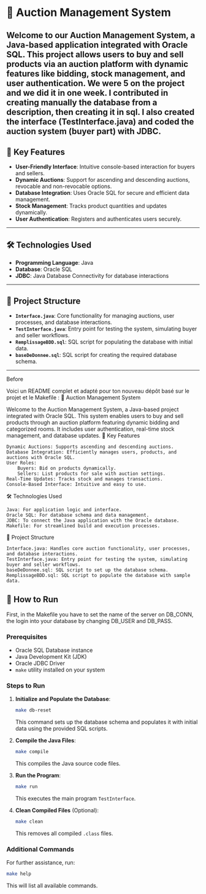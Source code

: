 # 🛒 Auction Management System

Welcome to our **Auction Management System**, a Java-based application integrated with Oracle SQL. This project allows users to buy and sell products via an auction platform with dynamic features like bidding, stock management, and user authentication.
We were 5 on the project and we did it in one week. I contributed in creating manually the database from a description, then creating it in sql. I also created the interface (TestInterface.java) and coded the auction system (buyer part) with JDBC.
---

## 🚀 Key Features

- **User-Friendly Interface**: Intuitive console-based interaction for buyers and sellers.
- **Dynamic Auctions**: Support for ascending and descending auctions, revocable and non-revocable options.
- **Database Integration**: Uses Oracle SQL for secure and efficient data management.
- **Stock Management**: Tracks product quantities and updates dynamically.
- **User Authentication**: Registers and authenticates users securely.

---

## 🛠️ Technologies Used

- **Programming Language**: Java
- **Database**: Oracle SQL
- **JDBC**: Java Database Connectivity for database interactions

---

## 📂 Project Structure

- **`Interface.java`**: Core functionality for managing auctions, user processes, and database interactions.
- **`TestInterface.java`**: Entry point for testing the system, simulating buyer and seller workflows.
- **`RemplissageBDD.sql`**: SQL script for populating the database with initial data.
- **`baseDeDonnee.sql`**: SQL script for creating the required database schema.

---

Before 

Voici un README complet et adapté pour ton nouveau dépôt basé sur le projet et le Makefile :
🛒 Auction Management System

Welcome to the Auction Management System, a Java-based project integrated with Oracle SQL. This system enables users to buy and sell products through an auction platform featuring dynamic bidding and categorized rooms. It includes user authentication, real-time stock management, and database updates.
🚀 Key Features

    Dynamic Auctions: Supports ascending and descending auctions.
    Database Integration: Efficiently manages users, products, and auctions with Oracle SQL.
    User Roles:
        Buyers: Bid on products dynamically.
        Sellers: List products for sale with auction settings.
    Real-Time Updates: Tracks stock and manages transactions.
    Console-Based Interface: Intuitive and easy to use.

🛠️ Technologies Used

    Java: For application logic and interface.
    Oracle SQL: For database schema and data management.
    JDBC: To connect the Java application with the Oracle database.
    Makefile: For streamlined build and execution processes.

📂 Project Structure

    Interface.java: Handles core auction functionality, user processes, and database interactions.
    TestInterface.java: Entry point for testing the system, simulating buyer and seller workflows.
    baseDeDonnee.sql: SQL script to set up the database schema.
    RemplissageBDD.sql: SQL script to populate the database with sample data.

## 📝 How to Run
First, in the Makefile you have to set the name of the server on DB_CONN, the login into your database by changing DB_USER and DB_PASS. 

### Prerequisites
- Oracle SQL Database instance
- Java Development Kit (JDK)
- Oracle JDBC Driver
- `make` utility installed on your system

### Steps to Run

1. **Initialize and Populate the Database**:
   ```bash
   make db-reset
   ```
   This command sets up the database schema and populates it with initial data using the provided SQL scripts.

2. **Compile the Java Files**:
   ```bash
   make compile
   ```
   This compiles the Java source code files.

3. **Run the Program**:
   ```bash
   make run
   ```
   This executes the main program `TestInterface`.

4. **Clean Compiled Files** (Optional):
   ```bash
   make clean
   ```
   This removes all compiled `.class` files.

### Additional Commands
For further assistance, run:
```bash
make help
```
This will list all available commands.

   

